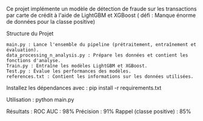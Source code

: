 Ce projet implémente un modèle de détection de fraude sur les transactions par carte de crédit à l'aide de LightGBM et XGBoost ( défi : Manque énorme de données pour la classe positive)

Structure du Projet

    main.py : Lance l'ensemble du pipeline (prétraitement, entraînement et évaluation).
    data_processing_n_analysis.py : Prépare les données et contient les fonctions d'analyse.
    Train.py : Entraîne les modèles LightGBM et XGBoost.
    Test.py : Évalue les performances des modèles.
    references.txt : Contient les informations sur les données utilisées.


Installez les dépendances avec :
pip install -r requirements.txt

Utilisation :
python main.py

Résultats :
    ROC AUC : 98%
    Précision : 91%
    Rappel (classe positive) : 85%

